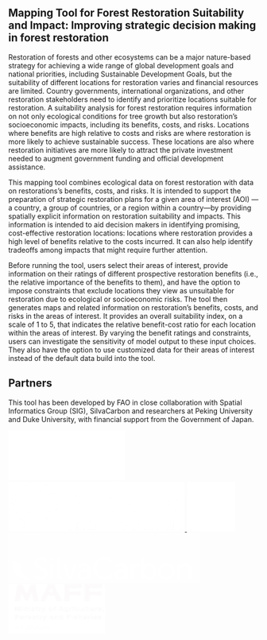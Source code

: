 ## Mapping Tool for Forest Restoration Suitability and Impact: Improving strategic decision making in forest restoration
  
Restoration of forests and other ecosystems can be a major nature-based strategy for achieving a wide range of global development goals and national priorities, including Sustainable Development Goals, but the suitability of different locations for restoration varies and financial resources are limited. Country governments, international organizations, and other restoration stakeholders need to identify and prioritize locations suitable for restoration. A suitability analysis for forest restoration requires information on not only ecological conditions for tree growth but also restoration’s socioeconomic impacts, including its benefits, costs, and risks. Locations where benefits are high relative to costs and risks are where restoration is more likely to achieve sustainable success. These locations are also where restoration initiatives are more likely to attract the private investment needed to augment government funding and official development assistance.  
  
This mapping tool combines ecological data on forest restoration with data on restorations’s benefits, costs, and risks. It is intended to support the preparation of strategic restoration plans for a given area of interest (AOI) —a country, a group of countries, or a region within a country—by providing spatially explicit information on restoration suitability and impacts. This information is intended to aid decision makers in identifying promising, cost-effective restoration locations: locations where restoration provides a high level of benefits relative to the costs incurred. It can also help identify tradeoffs among impacts that might require further attention.  
  
Before running the tool, users select their areas of interest, provide information on their ratings of different prospective restoration benefits (i.e., the relative importance of the benefits to them), and have the option to impose constraints that exclude locations they view as unsuitable for restoration due to ecological or socioeconomic risks. The tool then generates maps and related information on restoration’s benefits, costs, and risks in the areas of interest. It provides an overall suitability index, on a scale of 1 to 5, that indicates the relative benefit-cost ratio for each location within the areas of interest. By varying the benefit ratings and constraints, users can investigate the sensitivity of model output to these input choices. They also have the option to use customized data for their areas of interest instead of the default data build into the tool.  

## Partners

 This tool has been developed by FAO in close collaboration with Spatial Informatics Group (SIG), SilvaCarbon and researchers at Peking University and Duke University, with financial support from the Government of Japan.

<div style="inline-block">
    <a href="https://duke.edu">
        <img 
            src="https://raw.githubusercontent.com/12rambau/restoration_planning_module/master/utils/duke.png" 
            alt="duke_logo" 
            height="100" 
            class="ma-3"
        />
    </a>
    <a href="http://english.pku.edu.cn">
        <img 
            src="https://raw.githubusercontent.com/12rambau/restoration_planning_module/master/utils/peking.png" 
            alt="pku_logo" 
            height="100" 
            class="ma-3"
        />
    </a>
    <a href="https://sig-gis.com">
        <img 
            src="https://raw.githubusercontent.com/12rambau/restoration_planning_module/master/utils/sig.png" 
            alt="sig-gis_logo" 
            height="100" 
            class="ma-3"
        />
    </a>
    <a href="https://www.silvacarbon.org">
        <img 
            src="https://raw.githubusercontent.com/12rambau/restoration_planning_module/master/utils/SilvaCarbon.png" 
            alt="silvacarbon_logo" 
            height="100" 
            class="ma-3"
        />
    </a>
    <a href="https://www.maff.go.jp/e/">
        <img 
            src="https://raw.githubusercontent.com/12rambau/restoration_planning_module/master/utils/MAFF.png" 
            alt="SEPAL_logo" 
            height="100" 
            class="ma-3"
        />
    </a>
</div>
